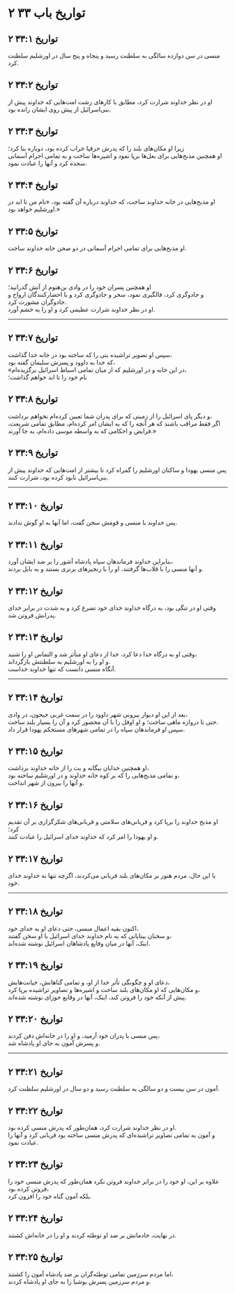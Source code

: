 # ۲ تواریخ باب ۳۳

## ۲ تواریخ ۳۳:۱

منسی در سن دوازده سالگی به سلطنت رسید و پنجاه و پنج سال در اورشلیم سلطنت کرد.

## ۲ تواریخ ۳۳:۲

او در نظر خداوند شرارت کرد، مطابق با کارهای زشت امت‌هایی که خداوند پیش از بنی‌اسرائیل از پیش روی ایشان رانده بود.

## ۲ تواریخ ۳۳:۳

زیرا او مکان‌های بلند را که پدرش حزقیا خراب کرده بود، دوباره بنا کرد؛  
او همچنین مذبح‌هایی برای بعل‌ها برپا نمود و اشیره‌ها ساخت و به تمامی اجرام آسمانی سجده کرد و آنها را عبادت نمود.

## ۲ تواریخ ۳۳:۴

او مذبح‌هایی در خانه خداوند ساخت، که خداوند درباره آن گفته بود، «نام من تا ابد در اورشلیم خواهد بود.»

## ۲ تواریخ ۳۳:۵

او مذبح‌هایی برای تمامی اجرام آسمانی در دو صحن خانه خداوند ساخت.

## ۲ تواریخ ۳۳:۶

او همچنین پسران خود را در وادی بن‌هنوم از آتش گذرانید؛  
و جادوگری کرد، فالگیری نمود، سحر و جادوگری کرد و با احضارکنندگان ارواح و جادوگران مشورت کرد.  
او در نظر خداوند شرارت عظیمی کرد و او را به خشم آورد.

---

## ۲ تواریخ ۳۳:۷

سپس او تصویر تراشیده بتی را که ساخته بود در خانه خدا گذاشت،  
که خدا به داوود و پسرش سلیمان گفته بود،  
«در این خانه و در اورشلیم که از میان تمامی اسباط اسرائیل برگزیده‌ام،  
نام خود را تا ابد خواهم گذاشت؛

## ۲ تواریخ ۳۳:۸

و دیگر پای اسرائیل را از زمینی که برای پدران شما تعیین کرده‌ام نخواهم برداشت،  
اگر فقط مراقب باشند که هر آنچه را که به ایشان امر کرده‌ام، مطابق تمامی شریعت، فرایض و احکامی که به واسطه موسی داده‌ام، به جا آورند.»

## ۲ تواریخ ۳۳:۹

پس منسی یهودا و ساکنان اورشلیم را گمراه کرد تا بیشتر از امت‌هایی که خداوند پیش از بنی‌اسرائیل نابود کرده بود، شرارت کنند.

---

## ۲ تواریخ ۳۳:۱۰

پس خداوند با منسی و قومش سخن گفت، اما آنها به او گوش ندادند.

## ۲ تواریخ ۳۳:۱۱

بنابراین خداوند فرماندهان سپاه پادشاه آشور را بر ضد ایشان آورد،  
و آنها منسی را با قلاب‌ها گرفتند، او را با زنجیرهای برنزی بستند و به بابل بردند.

## ۲ تواریخ ۳۳:۱۲

وقتی او در تنگی بود، به درگاه خداوند خدای خود تضرع کرد و به شدت در برابر خدای پدرانش فروتن شد.

## ۲ تواریخ ۳۳:۱۳

وقتی او به درگاه خدا دعا کرد، خدا از دعای او متأثر شد و التماس او را شنید،  
و او را به اورشلیم به سلطنتش بازگرداند.  
آنگاه منسی دانست که تنها خداوند خداست.

---

## ۲ تواریخ ۳۳:۱۴

بعد از این او دیوار بیرونی شهر داوود را در سمت غربی جیحون، در وادی،  
حتی تا دروازه ماهی ساخت؛ و او اوفل را با آن محصور کرد و آن را بسیار بلند ساخت.  
سپس او فرماندهان سپاه را در تمامی شهرهای مستحکم یهودا قرار داد.

## ۲ تواریخ ۳۳:۱۵

او همچنین خدایان بیگانه و بت را از خانه خداوند برداشت،  
و تمامی مذبح‌هایی را که بر کوه خانه خداوند و در اورشلیم ساخته بود،  
و آنها را بیرون از شهر انداخت.

## ۲ تواریخ ۳۳:۱۶

او مذبح خداوند را برپا کرد و قربانی‌های سلامتی و قربانی‌های شکرگزاری بر آن تقدیم کرد؛  
و او یهودا را امر کرد که خداوند خدای اسرائیل را عبادت کنند.

## ۲ تواریخ ۳۳:۱۷

با این حال، مردم هنوز بر مکان‌های بلند قربانی می‌کردند، اگرچه تنها به خداوند خدای خود.

---

## ۲ تواریخ ۳۳:۱۸

اکنون بقیه اعمال منسی، حتی دعای او به خدای خود،  
و سخنان بینایانی که به نام خداوند خدای اسرائیل با او سخن گفتند،  
اینک، آنها در میان وقایع پادشاهان اسرائیل نوشته شده‌اند.

## ۲ تواریخ ۳۳:۱۹

دعای او و چگونگی تأثر خدا از او، و تمامی گناهانش، خیانت‌هایش،  
و مکان‌هایی که او مکان‌های بلند ساخت و اشیره‌ها و تصاویر تراشیده برپا کرد،  
پیش از آنکه خود را فروتن کند، اینک، آنها در وقایع حوزای نوشته شده‌اند.

## ۲ تواریخ ۳۳:۲۰

پس منسی با پدران خود آرمید، و او را در خانه‌اش دفن کردند،  
و پسرش آمون به جای او پادشاه شد.

---

## ۲ تواریخ ۳۳:۲۱

آمون در سن بیست و دو سالگی به سلطنت رسید و دو سال در اورشلیم سلطنت کرد.

## ۲ تواریخ ۳۳:۲۲

او در نظر خداوند شرارت کرد، همان‌طور که پدرش منسی کرده بود.  
و آمون به تمامی تصاویر تراشیده‌ای که پدرش منسی ساخته بود قربانی کرد و آنها را عبادت نمود.

## ۲ تواریخ ۳۳:۲۳

علاوه بر این، او خود را در برابر خداوند فروتن نکرد همان‌طور که پدرش منسی خود را فروتن کرده بود،  
بلکه آمون گناه خود را افزون کرد.

## ۲ تواریخ ۳۳:۲۴

در نهایت، خادمانش بر ضد او توطئه کردند و او را در خانه‌اش کشتند.

## ۲ تواریخ ۳۳:۲۵

اما مردم سرزمین تمامی توطئه‌گران بر ضد پادشاه آمون را کشتند،  
و مردم سرزمین پسرش یوشیا را به جای او پادشاه کردند.
